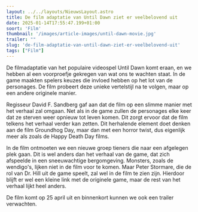 ```yaml
---
layout: ../../layouts/NieuwsLayout.astro
title: De film adaptatie van Until Dawn ziet er veelbelovend uit
date: 2025-01-14T17:55:47.199+01:00
soort: 'Film'
thumbnail: '/images/article-images/until-dawn-movie.jpg'
trailer: ""
slug: 'de-film-adaptatie-van-until-dawn-ziet-er-veelbelovend-uit'
tags: ["Film"]
---
```


De filmadaptatie van het populaire videospel Until Dawn komt eraan, en we hebben
al een voorproefje gekregen van wat ons te wachten staat. In de game maakten
spelers keuzes die invloed hebben op het lot van de personages. De film probeert
deze unieke vertelstijl na te volgen, maar op een andere originele manier.

Regisseur David F. Sandberg gaf aan dat de film op een slimme manier met het
verhaal zal omgaan. Net als in de game zullen de personages elke keer dat ze
sterven weer opnieuw tot leven komen. Dit zorgt ervoor dat de film telkens het
verhaal verder kan zetten. Dit herhalende element doet denken aan de film
Groundhog Day, maar dan met een horror twist, dus eigenlijk meer als zoals de
Happy Death Day films.

In de film ontmoeten we een nieuwe groep tieners die naar een afgelegen plek
gaan. Dit is wel anders dan het verhaal van de game, dat zich afspeelde in een
sneeuwachtige bergomgeving. Monsters, zoals de wendigo's, lijken niet in de film
voor te komen. Maar Peter Stormare, die de rol van Dr. Hill uit de game speelt,
zal wel in de film te zien zijn. Hierdoor blijft er wel een kleine link met de
originele game, maar de rest van het verhaal lijkt heel anders.

De film komt op 25 april uit en binnenkort kunnen we ook een trailer verwachten.